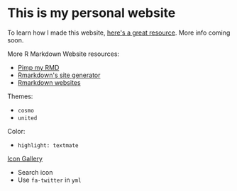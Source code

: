 # This is my personal website

To learn how I made this website, [here's a great resource](https://psyteachr.github.io/hack-your-data/rmarkdown_2.html). More info coming soon. 

More R Markdown Website resources: 
- [Pimp my RMD](https://holtzy.github.io/Pimp-my-rmd/#text_formating)
- [Rmarkdown's site generator](https://bookdown.org/yihui/rmarkdown/rmarkdown-site.html)
- [Rmarkdown websites](https://rmarkdown.rstudio.com/lesson-13.html)

Themes: 
- `cosmo`
- `united` 

Color: 
- `highlight: textmate`

[Icon Gallery](https://fontawesome.com/v5.15/icons?d=gallery&p=2)
- Search icon 
- Use `fa-twitter` in `yml`
